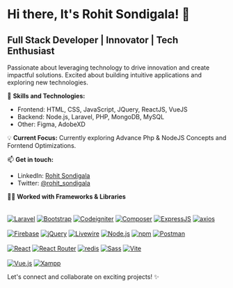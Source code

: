 # Hi there, It's Rohit Sondigala! 👋
## Full Stack Developer | Innovator | Tech Enthusiast

Passionate about leveraging technology to drive innovation and create impactful solutions. Excited about building intuitive applications and exploring new technologies.

🚀 **Skills and Technologies:**
- Frontend: HTML, CSS, JavaScript, JQuery, ReactJS, VueJS
- Backend: Node.js, Laravel, PHP, MongoDB, MySQL
- Other: Figma, AdobeXD

💡 **Current Focus:**
Currently exploring Advance Php & NodeJS Concepts and Forntend Optimizations.

📫 **Get in touch:**
- LinkedIn: [Rohit Sondigala](https://www.linkedin.com/in/rohit-sondigala/)
- Twitter: [@rohit_sondigala](https://twitter.com/rohit_sondigala)

  
👨‍💻 **Worked with Frameworks & Libraries**  
<br><br>
[![Laravel](https://img.shields.io/badge/Laravel-FF2D20?style=for-the-badge&logo=laravel&logoColor=white)](https://laravel.com/)
[![Bootstrap](https://img.shields.io/badge/Bootstrap-563D7C?style=for-the-badge&logo=bootstrap&logoColor=white)](https://getbootstrap.com/)
[![Codeigniter](https://img.shields.io/badge/Codeigniter-EF4223?style=for-the-badge&logo=codeigniter&logoColor=white)](https://codeigniter.com/)
[![Composer](https://img.shields.io/badge/Composer-885630?style=for-the-badge&logo=Composer&logoColor=white)](https://getcomposer.org/)
[![ExpressJS](https://img.shields.io/badge/Express%20js-000000?style=for-the-badge&logo=express&logoColor=white)](https://expressjs.com/)
[![axios](https://img.shields.io/badge/axios-671ddf?&style=for-the-badge&logo=axios&logoColor=white)](https://axios-http.com/)
<br><br>
[![Firebase](https://img.shields.io/badge/firebase-ffca28?style=for-the-badge&logo=firebase&logoColor=black)](https://firebase.google.com/)
[![jQuery](https://img.shields.io/badge/jQuery-0769AD?style=for-the-badge&logo=jquery&logoColor=white)](https://jquery.com/)
[![Livewire](https://img.shields.io/badge/livewire-4e56a6?style=for-the-badge&logo=livewire&logoColor=white)](https://laravel-livewire.com/)
[![Node.js](https://img.shields.io/badge/Node%20js-339933?style=for-the-badge&logo=nodedotjs&logoColor=white)](https://nodejs.org/)
[![npm](https://img.shields.io/badge/npm-CB3837?style=for-the-badge&logo=npm&logoColor=white)](https://www.npmjs.com/)
[![Postman](https://img.shields.io/badge/Postman-FF6C37?style=for-the-badge&logo=Postman&logoColor=white)](https://www.postman.com/)
<br><br>
[![React](https://img.shields.io/badge/React-20232A?style=for-the-badge&logo=react&logoColor=61DAFB)](https://reactjs.org/)
[![React Router](https://img.shields.io/badge/React_Router-CA4245?style=for-the-badge&logo=react-router&logoColor=white)](https://reactrouter.com/)
[![redis](https://img.shields.io/badge/redis-CC0000.svg?&style=for-the-badge&logo=redis&logoColor=white)](https://redis.io/)
[![Sass](https://img.shields.io/badge/Sass-CC6699?style=for-the-badge&logo=sass&logoColor=white)](https://sass-lang.com/)
[![Vite](https://img.shields.io/badge/Vite-B73BFE?style=for-the-badge&logo=vite&logoColor=FFD62E)](https://vitejs.dev/)
<br><br>
[![Vue.js](https://img.shields.io/badge/Vue%20js-35495E?style=for-the-badge&logo=vuedotjs&logoColor=4FC08D)](https://vuejs.org/)
[![Xampp](https://img.shields.io/badge/Xampp-F37623?style=for-the-badge&logo=xampp&logoColor=white)](https://www.apachefriends.org/index.html)



Let's connect and collaborate on exciting projects! ✨
